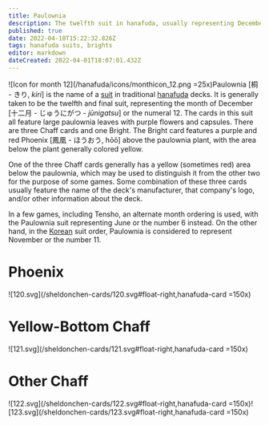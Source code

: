 ```yaml
---
title: Paulownia
description: The twelfth suit in hanafuda, usually representing December or the number 12
published: true
date: 2022-04-10T15:22:32.826Z
tags: hanafuda suits, brights
editor: markdown
dateCreated: 2022-04-01T18:07:01.432Z
---
```


![Icon for month 12](/hanafuda/icons/monthicon_12.png =25x)Paulownia [桐 - きり, *kiri*] is the name of a [suit](/en/hanafuda/suits) in traditional [hanafuda](/en/hanafuda) decks. It is generally taken to be the twelfth and final suit, representing the month of December [十二月 - じゅうにがつ - *jūnigatsu*] or the numeral 12. The cards in this suit all feature large paulownia leaves with purple flowers and capsules. There are three Chaff cards and one Bright. The Bright card features a purple and red Phoenix [鳳凰 - ほうおう, hōō] above the paulownia plant, with the area below the plant generally colored yellow.

One of the three Chaff cards generally has a yellow (sometimes red) area below the paulownia, which may be used to distinguish it from the other two for the purpose of some games. Some combination of these three cards usually feature the name of the deck's manufacturer, that company's logo, and/or other information about the deck.

In a few games, including Tensho, an alternate month ordering is used, with the Paulownia suit representing June or the number 6 instead. On the other hand, in the [Korean](/en/hanafuda/hwatu) suit order, Paulownia is considered to represent November or the number 11.
# Phoenix
![120.svg](/sheldonchen-cards/120.svg#float-right,hanafuda-card =150x)
# Yellow-Bottom Chaff
![121.svg](/sheldonchen-cards/121.svg#float-right,hanafuda-card =150x)
# Other Chaff
![122.svg](/sheldonchen-cards/122.svg#float-right,hanafuda-card =150x)![123.svg](/sheldonchen-cards/123.svg#float-right,hanafuda-card =150x)